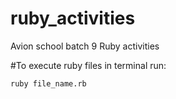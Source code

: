 # ruby_activities
Avion school batch 9 Ruby activities

#To execute ruby files in terminal run: 

```ruby file_name.rb```

